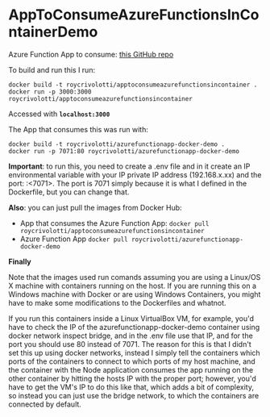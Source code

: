 # AppToConsumeAzureFunctionsInContainerDemo

Azure Function App to consume: [this GitHub repo](https://github.com/RoyCrivolotti/ServerlessAppWithDocker)

To build and run this I run:
```
docker build -t roycrivolotti/apptoconsumeazurefunctionsincontainer .
docker run -p 3000:3000 roycrivolotti/apptoconsumeazurefunctionsincontainer
```
Accessed with **`localhost:3000`**


The App that consumes this was run with:
```
docker build -t roycrivolotti/azurefunctionapp-docker-demo .
docker run -p 7071:80 roycrivolotti/azurefunctionapp-docker-demo
```
**Important**: to run this, you need to create a .env file and in it create an IP environmental variable with your IP private IP address (192.168.x.xx) and the port: <ip>:<7071>. The port is 7071 simply because it is what I defined in the Dockerfile, but you can change that.

**Also**: you can just pull the images from Docker Hub:
- App that consumes the Azure Function App: `docker pull roycrivolotti/apptoconsumeazurefunctionsincontainer`
- Azure Function App `docker pull roycrivolotti/azurefunctionapp-docker-demo`

**Finally**

Note that the images used run comands assuming you are using a Linux/OS X machine with containers running on the host. If you are running this on a Windows machine with Docker or are using Windows Containers, you might have to make some modifications to the Dockerfiles and whatnot.

If you run this containers inside a Linux VirtualBox VM, for example, you'd have to check the IP of the azurefunctionapp-docker-demo container using docker network inspect bridge, and in the .env file use that IP, and for the port you should use 80 instead of 7071. The reason for this is that I didn't set this up using docker networks, instead I simply tell the containers which ports of the containers to connect to which ports of my host machine, and the container with the Node application consumes the app running on the other container by hitting the hosts IP with the proper port; however, you'd have to get the VM's IP to do this like that, which adds a bit of complexity, so instead you can just use the bridge network, to which the containers are connected by default.
